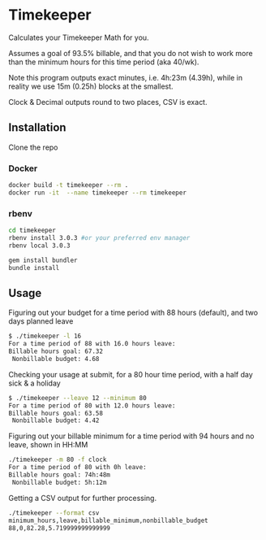 # Timekeeper

Calculates your Timekeeper Math for you.

Assumes a goal of 93.5% billable, and that you do not wish to work more than the minimum hours for this time period (aka 40/wk).

Note this program outputs exact minutes, i.e. 4h:23m (4.39h), while in reality we use 15m (0.25h) blocks at the smallest.

Clock & Decimal outputs round to two places, CSV is exact.

## Installation

Clone the repo

### Docker
```bash
docker build -t timekeeper --rm .
docker run -it  --name timekeeper --rm timekeeper
```

### rbenv
```bash
cd timekeeper
rbenv install 3.0.3 #or your preferred env manager
rbenv local 3.0.3

gem install bundler
bundle install
```

## Usage

Figuring out your budget for a time period with 88 hours (default), and two days planned leave

```bash
$ ./timekeeper -l 16
For a time period of 88 with 16.0 hours leave:
Billable hours goal: 67.32
 Nonbillable budget: 4.68
```

Checking your usage at submit, for a 80 hour time period, with a half day sick & a holiday

```bash
$ ./timekeeper --leave 12 --minimum 80
For a time period of 80 with 12.0 hours leave:
Billable hours goal: 63.58
 Nonbillable budget: 4.42
```

Figuring out your billable minimum for a time period with 94 hours and no leave, shown in HH:MM

```bash
./timekeeper -m 80 -f clock
For a time period of 80 with 0h leave:
Billable hours goal: 74h:48m
 Nonbillable budget: 5h:12m
```

Getting a CSV output for further processing.

```bash
./timekeeper --format csv
minimum_hours,leave,billable_minimum,nonbillable_budget
88,0,82.28,5.719999999999999
```
